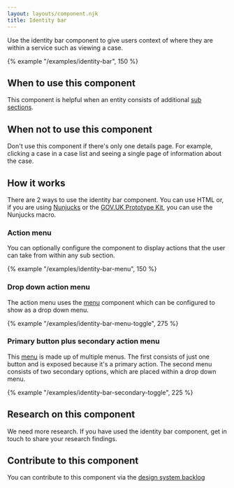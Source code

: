 ```yaml
---
layout: layouts/component.njk
title: Identity bar
---
```


Use the identity bar component to give users context of where they are within a service such as viewing a case.

{% example "/examples/identity-bar", 150 %}

## When to use this component

This component is helpful when an entity consists of additional [sub sections](../sub-navigation).

## When not to use this component

Don't use this component if there's only one details page. For example, clicking a case in a case list and seeing a single page of information about the case.

## How it works

There are 2 ways to use the identity bar component. You can use HTML or, if you are using [Nunjucks](https://mozilla.github.io/nunjucks/) or the [GOV.UK Prototype Kit](https://govuk-prototype-kit.herokuapp.com/), you can use the Nunjucks macro.

### Action menu

You can optionally configure the component to display actions that the user can take from within any sub section.

{% example "/examples/identity-bar-menu", 150 %}

### Drop down action menu

The action menu uses the [menu](../button-menu) component which can be configured to show as a drop down menu.

{% example "/examples/identity-bar-menu-toggle", 275 %}

### Primary button plus secondary action menu

This [menu](../button-menu) is made up of multiple menus. The first consists of just one button and is exposed because it's a primary action. The second menu consists of two secondary options, which are placed within a drop down menu.

{% example "/examples/identity-bar-secondary-toggle", 225 %}

## Research on this component

We need more research. If you have used the identity bar component, get in touch to share your research findings.

## Contribute to this component

You can contribute to this component via the [design system backlog](https://github.com/ministryofjustice/moj-design-system-backlog/issues/38)
